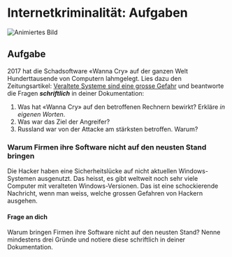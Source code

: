 # Internetkriminalität: Aufgaben

![Animiertes Bild](res/alert.gif)

## Aufgabe

 2017 hat die Schadsoftware «Wanna Cry» auf der ganzen Welt Hunderttausende von Computern lahmgelegt. Lies dazu den Zeitungsartikel: [Veraltete Systeme sind eine grosse Gefahr](https://www.nzz.ch/wirtschaft/wanna-cry-veraltete-systeme-sind-eine-grosse-gefahr-ld.1293234) und beantworte die Fragen ***schriftlich*** in deiner Dokumentation:

1. Was hat «Wanna Cry» auf den betroffenen Rechnern bewirkt? Erkläre *in eigenen Worten*.
2. Was war das Ziel der Angreifer?
3. Russland war von der Attacke am stärksten betroffen. Warum?

### Warum Firmen ihre Software nicht auf den neusten Stand bringen

Die Hacker haben eine Sicherheitslücke auf nicht aktuellen Windows-Systemen ausgenutzt. Das heisst, es gibt weltweit noch sehr viele Computer mit veralteten Windows-Versionen. Das ist eine schockierende Nachricht, wenn man weiss, welche grossen Gefahren von Hackern ausgehen.  

#### Frage an dich

Warum bringen Firmen ihre Software nicht auf den neusten Stand? Nenne mindestens drei Gründe und notiere diese schriftlich in deiner Dokumentation.
